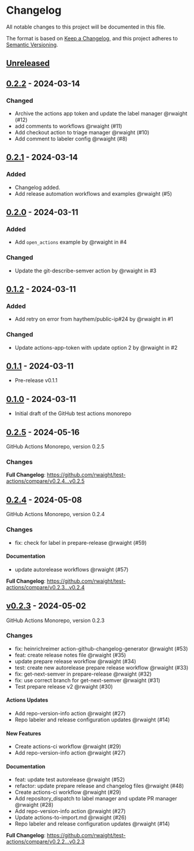 # Changelog

All notable changes to this project will be documented in this file.

The format is based on [Keep a Changelog](https://keepachangelog.com/en/1.1.0/),
and this project adheres to [Semantic Versioning](https://semver.org/spec/v2.0.0.html).

## [Unreleased](https://github.com/rwaight/test-actions/compare/0.2.5...HEAD)

## [0.2.2](https://github.com/rwaight/test-actions/compare/v0.2.1...v0.2.2) - 2024-03-14

### Changed

- Archive the actions app token and update the label manager @rwaight (#12)
- add comments to workflows @rwaight (#11)
- Add checkout action to triage manager @rwaight (#10)
- Add comment to labeler config @rwaight (#8)

## [0.2.1](https://github.com/rwaight/test-actions/compare/v0.2.0...v0.2.1) - 2024-03-14

### Added

- Changelog added.
- Add release automation workflows and examples @rwaight (#5)

## [0.2.0](https://github.com/rwaight/test-actions/compare/v0.1.2...v0.2.0) - 2024-03-11

### Added

- Add `open_actions` example by @rwaight in #4

### Changed

- Update the git-describe-semver action by @rwaight in #3

## [0.1.2](https://github.com/rwaight/test-actions/compare/v0.1.1...v0.1.2) - 2024-03-11

### Added

- Add retry on error from haythem/public-ip#24 by @rwaight in #1

### Changed

- Update actions-app-token with update option 2 by @rwaight in #2

## [0.1.1](https://github.com/rwaight/test-actions/compare/v0.1.0...v0.1.1) - 2024-03-11

- Pre-release v0.1.1

## [0.1.0](https://github.com/rwaight/test-actions/releases/tag/v0.1.0) - 2024-03-11

- Initial draft of the GitHub test actions monorepo

## [0.2.5](https://github.com/rwaight/test-actions/compare/0.2.4...0.2.5) - 2024-05-16

GitHub Actions Monorepo, version 0.2.5

### Changes

**Full Changelog**: https://github.com/rwaight/test-actions/compare/v0.2.4...v0.2.5

## [0.2.4](https://github.com/rwaight/test-actions/compare/v0.2.3...0.2.4) - 2024-05-08

GitHub Actions Monorepo, version 0.2.4

### Changes

- fix: check for label in prepare-release @rwaight (#59)

#### Documentation

- update autorelease workflows @rwaight (#57)

**Full Changelog**: https://github.com/rwaight/test-actions/compare/v0.2.3...v0.2.4

## [v0.2.3](https://github.com/rwaight/test-actions/compare/v0.2.2...v0.2.3) - 2024-05-02

GitHub Actions Monorepo, version 0.2.3

### Changes

- fix: heinrichreimer action-github-changelog-generator @rwaight (#53)
- feat: create release notes file @rwaight (#35)
- update prepare release workflow @rwaight (#34)
- test: create new autorelease prepare release workflow @rwaight (#33)
- fix: get-next-semver in prepare-release @rwaight (#32)
- fix: use correct branch for get-next-semver @rwaight (#31)
- Test prepare release v2 @rwaight (#30)

#### Actions Updates

- Add repo-version-info action @rwaight (#27)
- Repo labeler and release configuration updates @rwaight (#14)

#### New Features

- Create actions-ci workflow @rwaight (#29)
- Add repo-version-info action @rwaight (#27)

#### Documentation

- feat: update test autorelease @rwaight (#52)
- refactor: update prepare release and changelog files @rwaight (#48)
- Create actions-ci workflow @rwaight (#29)
- Add repository_dispatch to label manager and update PR manager @rwaight (#28)
- Add repo-version-info action @rwaight (#27)
- Update actions-to-import.md @rwaight (#26)
- Repo labeler and release configuration updates @rwaight (#14)

**Full Changelog**: https://github.com/rwaight/test-actions/compare/v0.2.2...v0.2.3
